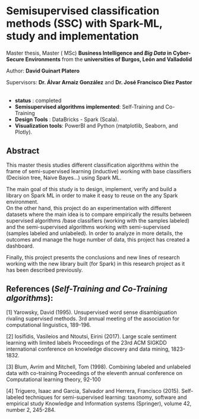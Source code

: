 # Semisupervised classification methods (SSC) with Spark-ML, study and implementation 

#### 
Master thesis, Master ( MSc) **Business Intelligence and *Big Data* in Cyber-Secure Environments**  from the **universities of Burgos, León and Valladolid** 

Author: **David Guinart Platero** 

Supervisors: **Dr. Álvar Arnaiz González** and **Dr. José Francisco Diez Pastor**

######
- __status__ : completed
- __Semisupervised algorithms implemented__:  Self-Training and Co-Training
- __Design Tools__ : DataBricks - Spark (Scala).
- __Visualization tools__: PowerBI and Python (matplotlib, Seaborn, and Plotly).

## Abstract
This master thesis studies different classification algorithms within the frame of semi-supervised  learning (inductive) working with base classifiers (Decision tree, Naive Bayes...) using Spark ML. 

The main goal of this study is to design, implement, verify and build a library on Spark ML in order to make it easy to reuse on the any Spark environment.  
On the other hand, this project do an experimentation with different datasets where the main idea is to compare empirically the results between supervised algorithms /base classifiers (working with the samples labeled) and the semi-supervised algorithms working with semi-supervised (samples labeled and unlabeled). 
In order to analyze in more details, the outcomes and manage the huge number of data, this project has created a dashboard.

Finally, this project presents the conclusions and new lines of research working with the new library built (for Spark) in this research project as it has been described previously.




##  References (_Self-Training and Co-Training algorithms_):

<a id="1">[1]</a> 
Yarowsky, David (1995). 
Unsupervised word sense disambiguation rivaling supervised methods.
3rd annual meeting of the association for computational linguistics, 189-196.

<a id="1">[2]</a> 
Iosifidis, Vasileios and Ntoutsi, Eirini (2017). 
Large scale sentiment learning with limited labels 
Proceedings of the 23rd ACM SIGKDD international conference on knowledge discovery and data mining, 1823-1832.

<a id="1">[3]</a> 
Blum, Avrim and Mitchell, Tom (1998). 
Combining labeled and unlabeled data with co-training
Proceedings of the eleventh annual conference on Computational learning theory, 92-100

<a id="1">[4]</a> 
Triguero, Isaac and Garcia, Salvador and Herrera, Francisco (2015). 
Self-labeled techniques for semi-supervised learning: taxonomy, software and empirical study
Knowledge and Information systems (Springer), volume 42, number 2, 245-284.



